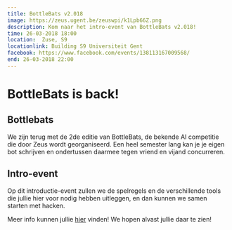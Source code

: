 ```yaml
---
title: BottleBats v2.018
image: https://zeus.ugent.be/zeuswpi/k1Lpb66Z.png
description: Kom naar het intro-event van BottleBats v2.018!
time: 26-03-2018 18:00
location:  Zuse, S9
locationlink: Building S9 Universiteit Gent
facebook: https://www.facebook.com/events/138113167009568/
end: 26-03-2018 22:00
---
```


# BottleBats is back!

## Bottlebats
We zijn terug met de 2de editie van BottleBats, de bekende AI competitie die door Zeus wordt georganiseerd.
Een heel semester lang kan je je eigen bot schrijven en ondertussen daarmee tegen vriend en vijand concurreren.

## Intro-event
Op dit introductie-event zullen we de spelregels en de verschillende tools die jullie hier voor nodig hebben uitleggen,
en dan kunnen we samen starten met hacken.

Meer info kunnen jullie [hier](https://bottlebats.zeuswpi.org) vinden!
We hopen alvast jullie daar te zien!
